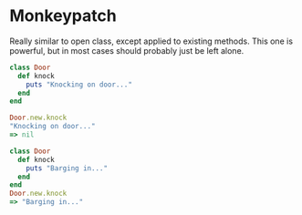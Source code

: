 Monkeypatch
==========

Really similar to open class, except applied to existing methods. This one is powerful, but in most cases should probably just be left alone.

```ruby
class Door
  def knock
    puts "Knocking on door..."
  end
end

Door.new.knock
"Knocking on door..."
=> nil

class Door
  def knock
    puts "Barging in..."
  end
end
Door.new.knock
=> "Barging in..."
```
